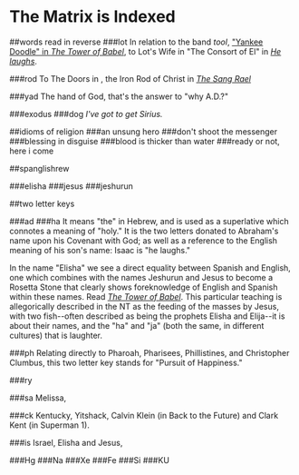 # The Matrix is Indexed

##words read in reverse
###lot
In relation to the band *tool*, ["Yankee Doodle" in *The Tower of Babel*](the_tower_of_babel.html#TOOL), to Lot's Wife in "The Consort of El" in [*He laughs*](hamd.md/he_laughs.html#SALT).

###rod
To The Doors in , the Iron Rod of Christ in [*The Sang Rael*](holy_water,_sang_rael.html)

###yad
The hand of God, that's the answer to "why A.D.?"

###exodus
###dog
*I've got to get Sirius.*

##idioms of religion
###an unsung hero
###don't shoot the messenger
###blessing in disguise
###blood is thicker than water
###ready or not, here i come

##spanglishrew

###elisha
###jesus
###jeshurun

##two letter keys

###ad
###ha
It means "the" in Hebrew, and is used as a superlative which connotes a meaning of "holy."  It is the two letters donated to Abraham's name upon his Covenant with God; as well as a reference to the English meaning of his son's name:  Isaac is "he laughs."

In the name "Elisha" we see a direct equality between Spanish and English, one which combines with the names Jeshurun and Jesus to become a Rosetta Stone that clearly shows foreknowledge of English and Spanish within these names.  Read [*The Tower of Babel*](the_tower_of_babel.html).  This particular teaching is allegorically described in the NT as the feeding of the masses by Jesus, with two fish--often described as being the prophets Elisha and Elija--it is about their names, and the "ha" and "ja" (both the same, in different cultures) that is laughter.

###ph
Relating directly to Pharoah, Pharisees, Phillistines, and Christopher Clumbus, this two letter key stands for "Pursuit of Happiness."

###ry

###sa
Melissa, 

###ck
Kentucky, Yitshack, Calvin Klein (in Back to the Future) and Clark Kent (in Superman 1).  

###is
Israel, Elisha and Jesus, 

###Hg
###Na
###Xe
###Fe
###Si
###KU


